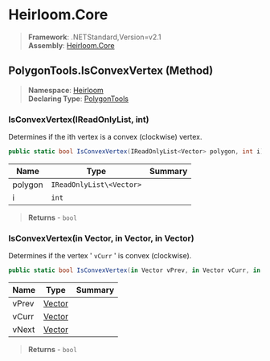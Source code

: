 # Heirloom.Core

> **Framework**: .NETStandard,Version=v2.1  
> **Assembly**: [Heirloom.Core][0]

## PolygonTools.IsConvexVertex (Method)

> **Namespace**: [Heirloom][0]  
> **Declaring Type**: [PolygonTools][1]

### IsConvexVertex(IReadOnlyList<Vector>, int)

Determines if the ith vertex is a convex (clockwise) vertex.

```cs
public static bool IsConvexVertex(IReadOnlyList<Vector> polygon, int i)
```

| Name    | Type                     | Summary |
|---------|--------------------------|---------|
| polygon | `IReadOnlyList\<Vector>` |         |
| i       | `int`                    |         |

> **Returns** - `bool`

### IsConvexVertex(in Vector, in Vector, in Vector)

Determines if the vertex ' `vCurr` ' is convex (clockwise).

```cs
public static bool IsConvexVertex(in Vector vPrev, in Vector vCurr, in Vector vNext)
```

| Name  | Type        | Summary |
|-------|-------------|---------|
| vPrev | [Vector][2] |         |
| vCurr | [Vector][2] |         |
| vNext | [Vector][2] |         |

> **Returns** - `bool`

[0]: ../../../Heirloom.Core.md
[1]: ../PolygonTools.md
[2]: ../Vector.md
